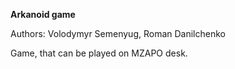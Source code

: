 **Arkanoid game**

Authors: Volodymyr Semenyug, Roman Danilchenko

Game, that can be played on MZAPO desk.


